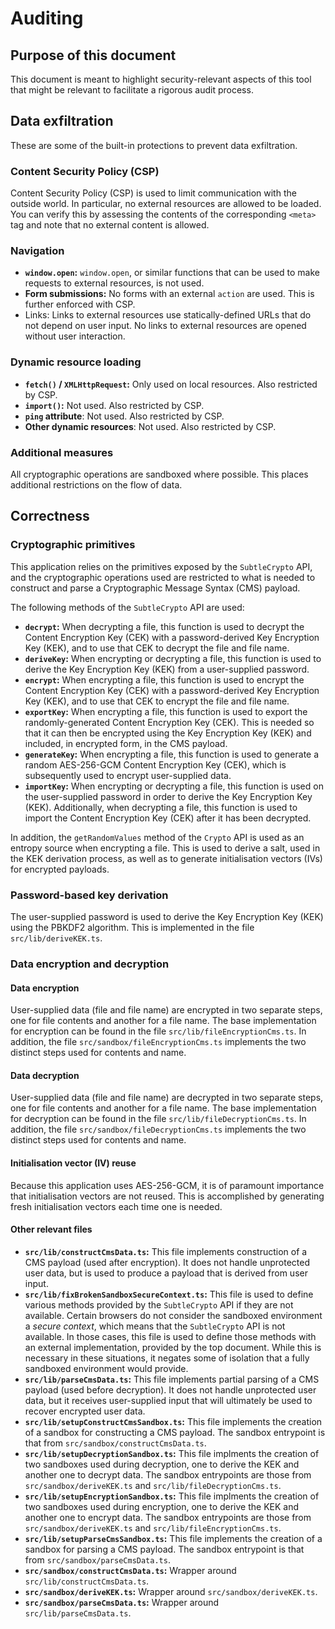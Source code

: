 # Auditing

## Purpose of this document

This document is meant to highlight security-relevant aspects of this tool that
might be relevant to facilitate a rigorous audit process.

## Data exfiltration

These are some of the built-in protections to prevent data exfiltration.

### Content Security Policy (CSP)

Content Security Policy (CSP) is used to limit communication with the outside
world. In particular, no external resources are allowed to be loaded. You can
verify this by assessing the contents of the corresponding `<meta>` tag and note
that no external content is allowed.

### Navigation

-   **`window.open`:** `window.open`, or similar functions that can be used to
    make requests to external resources, is not used.
-   **Form submissions:** No forms with an external `action` are used. This is
    further enforced with CSP.
-   Links: Links to external resources use statically-defined URLs that do not
    depend on user input. No links to external resources are opened without user
    interaction.

### Dynamic resource loading

-   **`fetch()` / `XMLHttpRequest`:** Only used on local resources. Also
    restricted by CSP.
-   **`import()`:** Not used. Also restricted by CSP.
-   **`ping` attribute**: Not used. Also restricted by CSP.
-   **Other dynamic resources**: Not used. Also restricted by CSP.

### Additional measures

All cryptographic operations are sandboxed where possible. This places
additional restrictions on the flow of data.

## Correctness

### Cryptographic primitives

This application relies on the primitives exposed by the `SubtleCrypto` API, and
the cryptographic operations used are restricted to what is needed to construct
and parse a Cryptographic Message Syntax (CMS) payload.

The following methods of the `SubtleCrypto` API are used:

-   **`decrypt`:** When decrypting a file, this function is used to decrypt the
    Content Encryption Key (CEK) with a password-derived Key Encryption Key (KEK),
    and to use that CEK to decrypt the file and file name.
-   **`deriveKey`:** When encrypting or decrypting a file, this function is used
    to derive the Key Encryption Key (KEK) from a user-supplied password.
-   **`encrypt`:** When encrypting a file, this function is used to encrypt the
    Content Encryption Key (CEK) with a password-derived Key Encryption Key (KEK),
    and to use that CEK to encrypt the file and file name.
-   **`exportKey`:** When encrypting a file, this function is used to export the
    randomly-generated Content Encryption Key (CEK). This is needed so that it can
    then be encrypted using the Key Encryption Key (KEK) and included, in
    encrypted form, in the CMS payload.
-   **`generateKey`:** When encrypting a file, this function is used to generate
    a random AES-256-GCM Content Encryption Key (CEK), which is subsequently used
    to encrypt user-supplied data.
-   **`importKey`:** When encrypting or decrypting a file, this function is used
    on the user-supplied password in order to derive the Key Encryption Key (KEK).
    Additionally, when decrypting a file, this function is used to import the
    Content Encryption Key (CEK) after it has been decrypted.

In addition, the `getRandomValues` method of the `Crypto` API is used as an
entropy source when encrypting a file. This is used to derive a salt, used in
the KEK derivation process, as well as to generate initialisation vectors (IVs)
for encrypted payloads.

### Password-based key derivation

The user-supplied password is used to derive the Key Encryption Key (KEK) using
the PBKDF2 algorithm. This is implemented in the file `src/lib/deriveKEK.ts`.

### Data encryption and decryption

#### Data encryption

User-supplied data (file and file name) are encrypted in two separate steps, one
for file contents and another for a file name. The base implementation for
encryption can be found in the file `src/lib/fileEncryptionCms.ts`. In addition,
the file `src/sandbox/fileEncryptionCms.ts` implements the two distinct steps
used for contents and name.

#### Data decryption

User-supplied data (file and file name) are decrypted in two separate steps, one
for file contents and another for a file name. The base implementation for
decryption can be found in the file `src/lib/fileDecryptionCms.ts`. In addition,
the file `src/sandbox/fileDecryptionCms.ts` implements the two distinct steps
used for contents and name.

#### Initialisation vector (IV) reuse

Because this application uses AES-256-GCM, it is of paramount importance that
initialisation vectors are not reused. This is accomplished by generating fresh
initialisation vectors each time one is needed.

#### Other relevant files

-   **`src/lib/constructCmsData.ts`:** This file implements construction of a
    CMS payload (used after encryption). It does not handle unprotected user data,
    but is used to produce a payload that is derived from user input.
-   **`src/lib/fixBrokenSandboxSecureContext.ts`:** This file is used to define
    various methods provided by the `SubtleCrypto` API if they are not available.
    Certain browsers do not consider the sandboxed environment a _secure context_,
    which means that the `SubtleCrypto` API is not available. In those cases, this
    file is used to define those methods with an external implementation, provided
    by the top document. While this is necessary in these situations, it negates
    some of isolation that a fully sandboxed environment would provide.
-   **`src/lib/parseCmsData.ts`:** This file implements partial parsing of a CMS
    payload (used before decryption). It does not handle unprotected user data,
    but it receives user-supplied input that will ultimately be used to recover
    encrypted user data.
-   **`src/lib/setupConstructCmsSandbox.ts`:** This file implements the creation
    of a sandbox for constructing a CMS payload. The sandbox entrypoint is that
    from `src/sandbox/constructCmsData.ts`.
-   **`src/lib/setupDecryptionSandbox.ts`:** This file implments the creation of
    two sandboxes used during decryption, one to derive the KEK and another one to
    decrypt data. The sandbox entrypoints are those from
    `src/sandbox/deriveKEK.ts` and `src/lib/fileDecryptionCms.ts`.
-   **`src/lib/setupEncryptionSandbox.ts`:** This file implments the creation of
    two sandboxes used during encryption, one to derive the KEK and another one to
    encrypt data. The sandbox entrypoints are those from
    `src/sandbox/deriveKEK.ts` and `src/lib/fileEncryptionCms.ts`.
-   **`src/lib/setupParseCmsSandbox.ts`:** This file implements the creation
    of a sandbox for parsing a CMS payload. The sandbox entrypoint is that
    from `src/sandbox/parseCmsData.ts`.
-   **`src/sandbox/constructCmsData.ts`:** Wrapper around
    `src/lib/constructCmsData.ts`.
-   **`src/sandbox/deriveKEK.ts`:** Wrapper around `src/sandbox/deriveKEK.ts`.
-   **`src/sandbox/parseCmsData.ts`:** Wrapper around `src/lib/parseCmsData.ts`.
